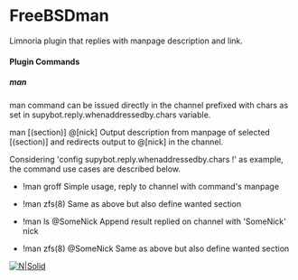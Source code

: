 # FreeBSDman
Limnoria plugin that replies with manpage description and link.

#### Plugin Commands
##### man
man command can be issued directly in the channel prefixed with chars as set in supybot.reply.whenaddressedby.chars variable.

man <command>[(section)] @[nick]
Output <command> description from manpage of selected [(section)] and redirects output to @[nick] in the channel. 


Considering 'config supybot.reply.whenaddressedby.chars !' as example, the command use cases are described below.




- !man groff
Simple usage, reply to channel with command's manpage

- !man zfs(8)
Same as above but also define wanted section

- !man ls @SomeNick
Append result replied on channel with 'SomeNick' nick

- !man zfs(8) @SomeNick
Same as above but also define wanted section


[![N|Solid](http://onda.qsl.br/wp-content/uploads/2019/05/bsdpower.png)](https://www.freebsd.org/)
